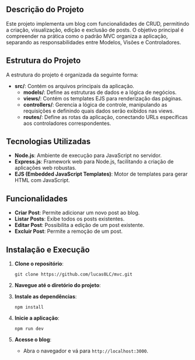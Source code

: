 ﻿
## Descrição do Projeto

Este projeto implementa um blog com funcionalidades de CRUD, permitindo a criação, visualização, edição e exclusão de posts. O objetivo principal é compreender na prática como o padrão MVC organiza a aplicação, separando as responsabilidades entre Modelos, Visões e Controladores.

## Estrutura do Projeto

A estrutura do projeto é organizada da seguinte forma:

-   **src/**: Contém os arquivos principais da aplicação.
    -   **models/**: Define as estruturas de dados e a lógica de negócios.
    -   **views/**: Contém os templates EJS para renderização das páginas.
    -   **controllers/**: Gerencia a lógica de controle, manipulando as requisições e definindo quais dados serão exibidos nas views.
    -   **routes/**: Define as rotas da aplicação, conectando URLs específicas aos controladores correspondentes.

## Tecnologias Utilizadas

-   **Node.js**: Ambiente de execução para JavaScript no servidor.
-   **Express.js**: Framework web para Node.js, facilitando a criação de aplicações web robustas.
-   **EJS (Embedded JavaScript Templates)**: Motor de templates para gerar HTML com JavaScript.


## Funcionalidades

-   **Criar Post**: Permite adicionar um novo post ao blog.
-   **Listar Posts**: Exibe todos os posts existentes.
-   **Editar Post**: Possibilita a edição de um post existente.
-   **Excluir Post**: Permite a remoção de um post.

## Instalação e Execução

1.  **Clone o repositório**:
    
    
    `git clone https://github.com/lucas0LC/mvc.git` 
    
2.  **Navegue até o diretório do projeto**:
    
    
3.  **Instale as dependências**:
    
    `npm install` 
    

5.  **Inicie a aplicação**:
    
    `npm run dev` 
    
6.  **Acesse o blog**:
    
    -   Abra o navegador e vá para `http://localhost:3000`.
